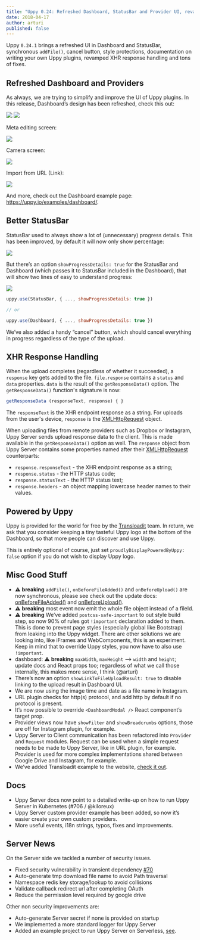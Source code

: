 ```yaml
---
title: "Uppy 0.24: Refreshed Dashboard, StatusBar and Provider UI, revamped XHR Response Handling"
date: 2018-04-17
author: arturi
published: false
---
```


Uppy `0.24.1` brings a refreshed UI in Dashboard and StatusBar, synchronous `addFile()`, cancel button, style protections, documentation on writing your own Uppy plugins, revamped XHR response handling and tons of fixes.

<!--more-->

## Refreshed Dashboard and Providers

As always, we are trying to simplify and improve the UI of Uppy plugins. In this release, Dashboard’s design has been refreshed, check this out:

<img class="border" src="/images/blog/0.24/uppy-screenshot.jpg">

<img class="border" src="/images/blog/0.24/dashboard-main.jpg">

Meta editing screen:

<img class="border" src="/images/blog/0.24/dashboard-meta-edit.jpg">

Camera screen:

<img class="border" src="/images/blog/0.24/import-from-camera.jpg">

Import from URL (Link):

<img class="border" src="/images/blog/0.24/import-from-url.jpg">

And more, check out the Dashboard example page: https://uppy.io/examples/dashboard/. 

## Better StatusBar

StatusBar used to always show a lot of (unnecessary) progress details. This has been improved, by default it will now only show percentage:

<img src="/images/blog/0.24/statusbar-2.jpg">

But there’s an option `showProgressDetails: true` for the StatusBar and Dashboard (which passes it to StatusBar included in the Dashboard), that will show two lines of easy to understand progress:

<img src="/images/blog/0.24/statusbar-1.jpg">

```js
uppy.use(StatusBar, { ..., showProgressDetails: true })

// or

uppy.use(Dashboard, { ..., showProgressDetails: true })
```

We’ve also added a handy “cancel” button, which should cancel everything in progress regardless of the type of the upload.

## XHR Response Handling

When the upload completes (regardless of whether it succeeded), a `response` key gets added to the file. `file.response` contains a `status` and `data` properties. `data` is the result of the `getResponseData()` option. The `getResponseData()` function's signature is now:

```js
getResponseData (responseText, response) { }
```

The `responseText` is the XHR endpoint response as a string. For uploads from the user's device, `response` is the [XMLHttpRequest](https://developer.mozilla.org/en-US/docs/Web/API/XMLHttpRequest) object.

When uploading files from remote providers such as Dropbox or Instagram, Uppy Server sends upload response data to the client. This is made available in the `getResponseData()` option as well. The `response` object from Uppy Server contains some properties named after their [XMLHttpRequest](https://developer.mozilla.org/en-US/docs/Web/API/XMLHttpRequest) counterparts:

 - `response.responseText` - the XHR endpoint response as a string;
 - `response.status` - the HTTP status code;
 - `response.statusText` - the HTTP status text;
 - `response.headers` - an object mapping lowercase header names to their values.

## Powered by Uppy

Uppy is provided for the world for free by the [Transloadit](https://transloadit.com) team. In return, we ask that you consider keeping a tiny tasteful Uppy logo at the bottom of the Dashboard, so that more people can discover and use Uppy.

This is entirely optional of course, just set `proudlyDisplayPoweredByUppy: false` option if you do not wish to display Uppy logo.

## Misc Good Stuff

- ⚠️ **breaking** `addFile()`, `onBeforeFileAdded()` and `onBeforeUpload()` are now synchronous, please see check out the update docs: [onBeforeFileAdded()](https://uppy.io/docs/uppy/#onBeforeFileAdded) and [onBeforeUpload()](https://uppy.io/docs/uppy/#onBeforeUpload).
- ⚠️ **breaking** most event now emit the whole file object instead of a fileId.
- ⚠️ **breaking** We’ve added `postcss-safe-important` to out style build step, so now 90% of rules got `!important` declaration added to them. This is done to prevent page styles (especially global like Bootstrap) from leaking into the Uppy widget. There are other solutions we are looking into, like iFrames and WebComponents, this is an experiment. Keep in mind that to override Uppy styles, you now have to also use `!important`.
- dashboard: ⚠️ **breaking** `maxWidth`, `maxHeight` --> `width` and `height`; update docs and React props too; regardless of what we call those internally, this makes more sense, I think (@arturi)
- There’s now an option `showLinkToFileUploadResult: true` to disable linking to the upload result in Dashboard UI.
- We are now using the image time and date as a file name in Instagram.
- URL plugin checks for http(s) protocol, and add http by default if no protocol is present.
- It’s now possible to override `<DashboardModal />` React component’s target prop.
- Provider views now have `showFilter` and `showBreadcrumbs` options, those are off for Instagram plugin, for example.
- Uppy Server to Client communication has been refactored into `Provider` and `Request` modules. Request can be used when a simple request needs to be made to Uppy Server, like in URL plugin, for example. Provider is used for more complex implementations shared between Google Drive and Instagram, for example.
- We’ve added Transloadit example to the website, [check it out](https://uppy.io/examples/transloadit/).

## Docs

- Uppy Server docs now point to a detailed write-up on how to run Uppy Server in Kubernetes (#706 / @kiloreux)
- Uppy Server custom provider example has been added, so now it’s easier create your own custom providers.
- More useful events, i18n strings, typos, fixes and improvements.

## Server News

On the Server side we tackled a number of security issues.

- Fixed security vulnerability in transient dependency [#70](https://github.com/transloadit/uppy-server/issues/70)
- Auto-generate tmp download file name to avoid Path traversal
- Namespace redis key storage/lookup to avoid collisions
- Validate callback redirect url after completing OAuth
- Reduce the permission level required by google drive

Other non security improvements are:

- Auto-generate Server secret if none is provided on startup
- We implemented a more standard logger for Uppy Server
- Added an example project to run Uppy Server on Serverless, [see](https://github.com/transloadit/uppy-server/tree/master/examples/serverless).

